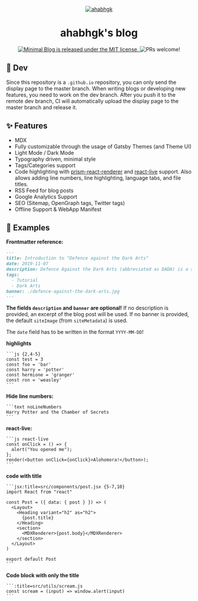 <p align="center">
  <a href="https://ahabhgk.github.io">
    <img alt="ahabhgk" src="https://avatars0.githubusercontent.com/u/42857895?s=460&v=4" />
  </a>
</p>
<h1 align="center">
  ahabhgk's blog
</h1>

<p align="center">
  <a href="https://github.com/LekoArts/gatsby-starter-minimal-blog/blob/master/LICENSE">
    <img src="https://img.shields.io/badge/license-MIT-blue.svg" alt="Minimal Blog is released under the MIT license." />
  </a>
  <img src="https://img.shields.io/badge/PRs-welcome-brightgreen.svg" alt="PRs welcome!" />
</p>

## 📝 Dev

Since this repository is a `.github.io` repository, you can only send the display page to the master branch. When writing blogs or developing new features, you need to work on the dev branch. After you push it to the remote dev branch, CI will automatically upload the display page to the master branch and release it.

## ✨ Features

- MDX
- Fully customizable through the usage of Gatsby Themes (and Theme UI)
- Light Mode / Dark Mode
- Typography driven, minimal style
- Tags/Categories support
- Code highlighting with [prism-react-renderer](https://github.com/FormidableLabs/prism-react-renderer) and [react-live](https://github.com/FormidableLabs/react-live) support. Also allows adding line numbers, line highlighting, language tabs, and file titles.
- RSS Feed for blog posts
- Google Analytics Support
- SEO (Sitemap, OpenGraph tags, Twitter tags)
- Offline Support & WebApp Manifest

## 🐤 Examples

**Frontmatter reference:**

```md
---
title: Introduction to "Defence against the Dark Arts"
date: 2019-11-07
description: Defence Against the Dark Arts (abbreviated as DADA) is a subject taught at Hogwarts School of Witchcraft and Wizardry and Ilvermorny School of Witchcraft and Wizardry.
tags:
  - Tutorial
  - Dark Arts
banner: ./defence-against-the-dark-arts.jpg
---
```

**The fields `description` and `banner` are optional!** If no description is provided, an excerpt of the blog post will be used. If no banner is provided, the default `siteImage` (from `siteMetadata`) is used.

The `date` field has to be written in the format `YYYY-MM-DD`!

**highlights**

````
```js {2,4-5}
const test = 3
const foo = 'bar'
const harry = 'potter'
const hermione = 'granger'
const ron = 'weasley'
```
````

**Hide line numbers:**

````
```text noLineNumbers
Harry Potter and the Chamber of Secrets
```
````

**react-live:**

````
```js react-live
const onClick = () => {
  alert("You opened me");
};
render(<button onClick={onClick}>Alohomora!</button>);
```
````

**code with title**

````
```jsx:title=src/components/post.jsx {5-7,10}
import React from "react"

const Post = ({ data: { post } }) => (
  <Layout>
    <Heading variant="h2" as="h2">
      {post.title}
    </Heading>
    <section>
      <MDXRenderer>{post.body}</MDXRenderer>
    </section>
  </Layout>
)

export default Post
```
````

**Code block with only the title**

````
```:title=src/utils/scream.js
const scream = (input) => window.alert(input)
```
````
